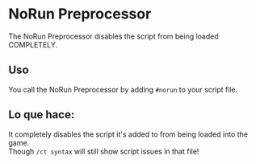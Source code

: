 # NoRun Preprocessor

The NoRun Preprocessor disables the script from being loaded COMPLETELY.

## Uso

You call the NoRun Preprocessor by adding `#norun` to your script file.

## Lo que hace:

It completely disables the script it's added to from being loaded into the game.  
Though `/ct syntax` will still show script issues in that file!